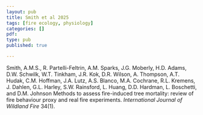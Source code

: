 ```yaml
---
layout: pub
title: Smith et al 2025
tags: [fire ecology, physiology]
categories: []
pdf: 
type: pub
published: true

---
```

Smith, A.M.S., R. Partelli-Feltrin, A.M. Sparks, J.G. Moberly, H.D. Adams, D.W.
Schwilk, W.T. Tinkham, J.R. Kok, D.R. Wilson, A. Thompson, A.T. Hudak, C.M. Hoffman, J.A. Lutz, A.S. Blanco, M.A. Cochrane, R.L. Kremens,
J. Dahlen, G.L. Harley, S.W. Rainsford, L. Huang, D.D. Hardman, L. Boschetti, and D.M. Johnson Methods to assess fire-induced tree
mortality: review of fire behaviour proxy and real fire experiments. *International Journal of Wildland Fire* 34(1).
